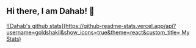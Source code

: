 ## Hi there, I am Dahab! 👋



[![Dahab's github stats](https://github-readme-stats.vercel.app/api?username=goldshakil&show_icons=true&theme=react&custom_title= My Stats)](https://github.com/anuraghazra/github-readme-stats)
<!--
**goldshakil/goldshakil** is a ✨ _special_ ✨ repository because its `README.md` (this file) appears on your GitHub profile.

Here are some ideas to get you started:


- 🔭 I’m currently working on ...
- 🌱 I’m currently learning ...
- 👯 I’m looking to collaborate on ...
- 🤔 I’m looking for help with ...
- 💬 Ask me about ...
- 📫 How to reach me: ...
- 😄 Pronouns: ...
- ⚡ Fun fact: ...
-->
